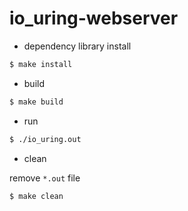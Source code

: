 # io_uring-webserver

* dependency library install

```sh
$ make install
```

* build

```sh
$ make build
```

* run

```sh
$ ./io_uring.out
```

* clean

remove `*.out` file

```sh
$ make clean
```
